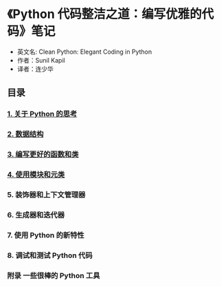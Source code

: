 # 《Python 代码整洁之道：编写优雅的代码》笔记
* 英文名: Clean Python: Elegant Coding in Python
* 作者：Sunil Kapil
* 译者：连少华

## 目录
### [1. 关于 Python 的思考](https://github.com/ai-p0lar1s/Clean-Python-Elegant-Coding-in-Python/blob/main/%E7%AC%AC%E4%B8%80%E7%AB%A0%20%E5%85%B3%E4%BA%8E%20Python%20%E7%9A%84%E6%80%9D%E8%80%83.md)
### [2. 数据结构](https://github.com/ai-p0lar1s/Clean-Python-Elegant-Coding-in-Python/blob/main/%E7%AC%AC%E4%BA%8C%E7%AB%A0%20%E6%95%B0%E6%8D%AE%E7%BB%93%E6%9E%84.md)
### [3. 编写更好的函数和类](https://github.com/ai-p0lar1s/Clean-Python-Elegant-Coding-in-Python/blob/main/%E7%AC%AC%E4%B8%89%E7%AB%A0%20%E7%BC%96%E5%86%99%E6%9B%B4%E5%A5%BD%E7%9A%84%E5%87%BD%E6%95%B0%E5%92%8C%E7%B1%BB)
### [4. 使用模块和元类](https://github.com/ai-p0lar1s/Clean-Python-Elegant-Coding-in-Python/blob/main/%E7%AC%AC%E5%9B%9B%E7%AB%A0%20%E4%BD%BF%E7%94%A8%E6%A8%A1%E5%9D%97%E5%92%8C%E5%85%83%E7%B1%BB.md)
### 5. 装饰器和上下文管理器
### 6. 生成器和迭代器
### 7. 使用 Python 的新特性
### 8. 调试和测试 Python 代码
### 附录 一些很棒的 Python 工具
